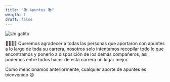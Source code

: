 ```yaml
---
title: "📚️ Apuntes 📚️"
weigth: 1
draft: false
---
```

![Un gatito](https://cataas.com/cat/says/Bienvenido%20a%20los%20apuntes%20de%20MaMa "Bienvenido a los apuntes de MaMa")

🙋‍♂️🙋‍♀️ Queremos agradecer a todas las personas que aportaron con apuntes a lo largo de toda su carrera,
nosotros solo intentamos recopilar todo lo que encontramos y ponerlo a disposición de los demás
compañeros, así podemos entre todos hacer de esta carrera un lugar mejor.

Como mencionamos anteriormente, cualquier aporte de apuntes es bienvenido 😄